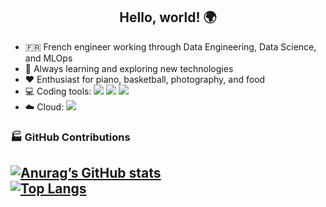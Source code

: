<h2 align="center">Hello, world! 🌍</h2>

* 🇫🇷 French engineer working through Data Engineering, Data Science, and MLOps
* 🌱 Always learning and exploring new technologies
* ❤️ Enthusiast for piano, basketball, photography, and food
* 💻 Coding tools: [![](https://img.shields.io/badge/-IntelliJ-000000?logo=IntelliJ-IDEA&logoColor=white&style=flat)](https://www.jetbrains.com/idea/) [![](https://img.shields.io/badge/-PyCharm-000000?logo=PyCharm&logoColor=white&style=flat)](https://www.jetbrains.com/pycharm/) [![](https://img.shields.io/badge/-VsCode-007ACC?logo=Visual-Studio-Code&logoColor=white&style=flat)](https://code.visualstudio.com/)
* ☁️ Cloud: [![](https://img.shields.io/badge/-AWS-232F3E?logo=Amazon-AWS&logoColor=white&style=flat)](https://aws.amazon.com/) 

### 🏭 GitHub Contributions
<h2 align="left">

[![Anurag’s GitHub stats](https://github-readme-stats.vercel.app/api?username=pierrehanne&theme=github_dark&show_icon=True)](https://github.com/pierrehanne)<br>
[![Top Langs](https://github-readme-stats.vercel.app/api/top-langs/?username=pierrehanne&theme=github_dark&show_icon=True&layout=compact)](https://github.com/pierrehanne)<br>
